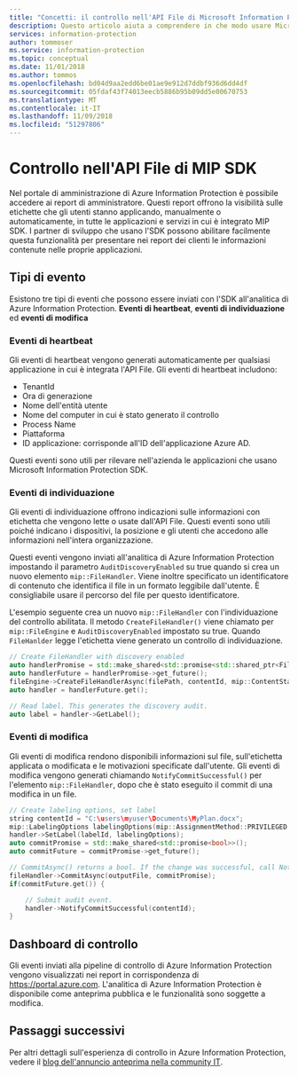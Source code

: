 ```yaml
---
title: "Concetti: il controllo nell'API File di Microsoft Information Protection SDK"
description: Questo articolo aiuta a comprendere in che modo usare Microsoft Information Protection SDK per inviare gli eventi di controllo dell'API File all'analitica di Azure Information Protection.
services: information-protection
author: tommoser
ms.service: information-protection
ms.topic: conceptual
ms.date: 11/01/2018
ms.author: tommos
ms.openlocfilehash: bd04d9aa2edd6be01ae9e912d7ddbf936d6dd4df
ms.sourcegitcommit: 05fdaf43f74013eecb5886b95b09dd5e00670753
ms.translationtype: MT
ms.contentlocale: it-IT
ms.lasthandoff: 11/09/2018
ms.locfileid: "51297806"
---
```

# <a name="auditing-in-the-mip-sdk-file-api"></a>Controllo nell'API File di MIP SDK

Nel portale di amministrazione di Azure Information Protection è possibile accedere ai report di amministratore. Questi report offrono la visibilità sulle etichette che gli utenti stanno applicando, manualmente o automaticamente, in tutte le applicazioni e servizi in cui è integrato MIP SDK. I partner di sviluppo che usano l'SDK possono abilitare facilmente questa funzionalità per presentare nei report dei clienti le informazioni contenute nelle proprie applicazioni.

## <a name="event-types"></a>Tipi di evento

Esistono tre tipi di eventi che possono essere inviati con l'SDK all'analitica di Azure Information Protection. **Eventi di heartbeat**, **eventi di individuazione** ed **eventi di modifica**

### <a name="heartbeat-events"></a>Eventi di heartbeat

Gli eventi di heartbeat vengono generati automaticamente per qualsiasi applicazione in cui è integrata l'API File. Gli eventi di heartbeat includono:

* TenantId
* Ora di generazione
* Nome dell'entità utente
* Nome del computer in cui è stato generato il controllo
* Process Name
* Piattaforma
* ID applicazione: corrisponde all'ID dell'applicazione Azure AD.

Questi eventi sono utili per rilevare nell'azienda le applicazioni che usano Microsoft Information Protection SDK.

### <a name="discovery-events"></a>Eventi di individuazione

Gli eventi di individuazione offrono indicazioni sulle informazioni con etichetta che vengono lette o usate dall'API File. Questi eventi sono utili poiché indicano i dispositivi, la posizione e gli utenti che accedono alle informazioni nell'intera organizzazione.

Questi eventi vengono inviati all'analitica di Azure Information Protection impostando il parametro `AuditDiscoveryEnabled` su true quando si crea un nuovo elemento `mip::FileHandler`. Viene inoltre specificato un identificatore di contenuto che identifica il file in un formato leggibile dall'utente. È consigliabile usare il percorso del file per questo identificatore.

L'esempio seguente crea un nuovo `mip::FileHandler` con l'individuazione del controllo abilitata. Il metodo `CreateFileHandler()` viene chiamato per `mip::FileEngine` e `AuditDiscoveryEnabled` impostato su true. Quando `FileHanlder` legge l'etichetta viene generato un controllo di individuazione.

```cpp
// Create FileHandler with discovery enabled
auto handlerPromise = std::make_shared<std::promise<std::shared_ptr<FileHandler>>>();
auto handlerFuture = handlerPromise->get_future();
fileEngine->CreateFileHandlerAsync(filePath, contentId, mip::ContentState::REST, true /*AuditDiscoveryEnabled*/, make_shared<FileHandlerObserver>(), createFileHandlerPromise);
auto handler = handlerFuture.get();

// Read label. This generates the discovery audit.
auto label = handler->GetLabel();
```

### <a name="change-events"></a>Eventi di modifica

Gli eventi di modifica rendono disponibili informazioni sul file, sull'etichetta applicata o modificata e le motivazioni specificate dall'utente. Gli eventi di modifica vengono generati chiamando `NotifyCommitSuccessful()` per l'elemento `mip::FileHandler`, dopo che è stato eseguito il commit di una modifica in un file.

```cpp
// Create labeling options, set label
string contentId = "C:\users\myuser\Documents\MyPlan.docx";
mip::LabelingOptions labelingOptions(mip::AssignmentMethod::PRIVILEGED, mip::ActionSource::MANUAL);
handler->SetLabel(labelId, labelingOptions);
auto commitPromise = std::make_shared<std::promise<bool>>();
auto commitFuture = commitPromise->get_future();

// CommitAsync() returns a bool. If the change was successful, call NotifyCommitSuccessful().
fileHandler->CommitAsync(outputFile, commitPromise);
if(commitFuture.get()) {

    // Submit audit event.
    handler->NotifyCommitSuccessful(contentId);
}
```

## <a name="audit-dashboard"></a>Dashboard di controllo

Gli eventi inviati alla pipeline di controllo di Azure Information Protection vengono visualizzati nei report in corrispondenza di https://portal.azure.com. L'analitica di Azure Information Protection è disponibile come anteprima pubblica e le funzionalità sono soggette a modifica.

## <a name="next-steps"></a>Passaggi successivi

Per altri dettagli sull'esperienza di controllo in Azure Information Protection, vedere il [blog dell'annuncio anteprima nella community IT](https://techcommunity.microsoft.com/t5/Azure-Information-Protection/Data-discovery-reporting-and-analytics-for-all-your-data-with/ba-p/253854).
